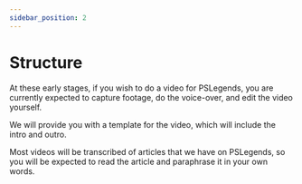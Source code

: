 ```yaml
---
sidebar_position: 2
---
```


# Structure

At these early stages, if you wish to do a video for PSLegends, you are currently expected to capture footage, do the voice-over, and edit the video yourself.

We will provide you with a template for the video, which will include the intro and outro.

Most videos will be transcribed of articles that we have on PSLegends, so you will be expected to read the article and paraphrase it in your own words.